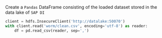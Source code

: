Create a `Pandas` DataFrame consisting of the loaded dataset stored in the data lake of `SAP DI`

```python
client = hdfs.InsecureClient('http://datalake:50070')
with client.read('worm/clean.csv', encoding='utf-8') as reader:
    df = pd.read_csv(reader, sep=',')
```

